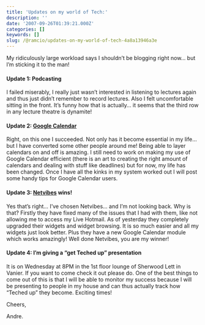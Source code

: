 ```yaml
---
title: 'Updates on my world of Tech:'
description: ''
date: '2007-09-26T01:39:21.000Z'
categories: []
keywords: []
slug: /@ramcio/updates-on-my-world-of-tech-4a8a13946a3e
---
```


My ridiculously large workload says I shouldn’t be blogging right now… but I’m sticking it to the man!

#### Update 1: Podcasting

I failed miserably, I really just wasn’t interested in listening to lectures again and thus just didn’t remember to record lectures. Also I felt uncomfortable sitting in the front. It’s funny how that is actually… it seems that the third row in any lecture theatre is dynamite!

#### Update 2: [Google Calendar](http://calendar.google.com)

Right, on this one I succeeded. Not only has it become essential in my life… but I have converted some other people around me! Being able to layer calendars on and off is amazing. I still need to work on making my use of Google Calendar efficient (there is an art to creating the right amount of calendars and dealing with stuff like deadlines) but for now, my life has been changed. Once I have all the kinks in my system worked out I will post some handy tips for Google Calendar users.

#### Update 3: [Netvibes](http://www.netvibes.com) wins!

Yes that’s right… I’ve chosen Netvibes… and I’m not looking back. Why is that? Firstly they have fixed many of the issues that I had with them, like not allowing me to access my Live Hotmail. As of yesterday they completely upgraded their widgets and widget browsing. It is so much easier and all my widgets just look better. Plus they have a new Google Calendar module which works amazingly! Well done Netvibes, you are my winner!

#### Update 4: I’m giving a “get Teched up” presentation

It is on Wednesday at 8PM in the 1st floor lounge of Sherwood Lett in Vanier. If you want to come check it out please do. One of the best things to come out of this is that I will be able to monitor my success because I will be presenting to people in my house and can thus actually track how “Teched up” they become. Exciting times!

Cheers,

Andre.